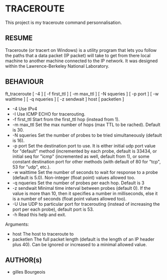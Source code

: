 # TRACEROUTE
This project is my traceroute command personnalisation.

## RESUME
Traceroute (or tracert on Windows) is a utility program that lets you
follow the paths that a data packet (IP packet) will take to get from there
local machine to another machine connected to the IP network. It was designed within the
Lawrence-Berkeley National Laboratory.

## BEHAVIOUR

ft_traceroute [ -4 ] [ -f first_ttl ] [ -m max_ttl ] [ -N squeries ] [ -p port ] [ -w waittime ] [ -q nqueries ] [ -z sendwait ] host [ packetlen ]

+	-4				Use IPv4
+	-I				Use ICMP ECHO for tracerouting.
+	-f first_ttl	Start from the first_ttl hop (instead from 1).
+	-m max_ttl		Set the max number of hops (max TTL to be rached). Default is 30.
+	-N squeries		Set the number of probes to be tried simultaneously (default is 16).
+	-p port			Set the destination port to use. It is either initial udp port value for "default" method (incremented by each probe, default is 33434, or initial seq for "icmp" (incremented as well, default from 1), or some constant destination port for other methods (with default of 80 for "tcp", 53 for "udp", etc.).
+	-w waittime		Set the number of seconds to wait for response to a probe (default is 5.0). Non-integer (float point) values allowed too.
+	-q nqueries		Set the number of probes per each hop. Default is 3
+	-z sendwait		Minimal time interval between probes (default 0). If the value is more than 10, then it specifies a number in milliseconds, else it is a number of seconds (float point values allowed too).
+	-U 				Use UDP to particular port for tracerouting (instead of increasing the port per each probe), default port is 53.
+	-h				Read this help and exit.

Arguments:
+	host			The host to traceroute to
+	packetlen		The full packet length (default is the length of an IP header plus 40). Can be ignored or increased to a minimal allowed value.

## AUTHOR(s)
+ gilles Bourgeois
